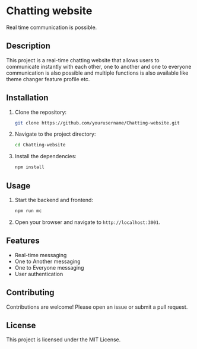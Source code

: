 # Chatting website

Real time communication is possible.

## Description

This project is a real-time chatting website that allows users to communicate instantly with each other, one to another and one to everyone communication is also possible and multiple functions is also available like theme changer feature profile etc.

## Installation

1. Clone the repository:
   ```bash
   git clone https://github.com/yourusername/Chatting-website.git
   ```
2. Navigate to the project directory:
   ```bash
   cd Chatting-website
   ```
3. Install the dependencies:
   ```bash
   npm install
   ```

## Usage

1. Start the backend and frontend:
   ```bash
   npm run mc
   ```
2. Open your browser and navigate to `http://localhost:3001`.

## Features

- Real-time messaging
- One to Another messaging
- One to Everyone messaging
- User authentication

## Contributing

Contributions are welcome! Please open an issue or submit a pull request.

## License

This project is licensed under the MIT License.
